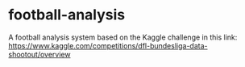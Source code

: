 # football-analysis
A football analysis system based on the Kaggle challenge in this link: https://www.kaggle.com/competitions/dfl-bundesliga-data-shootout/overview
